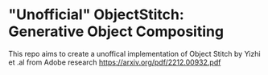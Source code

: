 # "Unofficial" ObjectStitch: Generative Object Compositing

This repo aims to create a unoffical implementation of Object Stitch by Yizhi et .al  from Adobe research
https://arxiv.org/pdf/2212.00932.pdf

